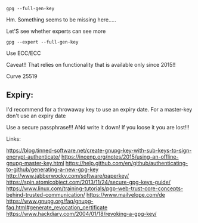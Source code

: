 ```
gpg --full-gen-key
```

Hm. Something seems to be missing here.....

Let'S see whether experts can see more

```
gpg --expert --full-gen-key
```

Use ECC/ECC

Caveat!! That relies on functionality that is available only since 2015!!

Curve 25519

## Expiry:
I'd recommend for a throwaway key to use an expiry date. For a master-key don't use an expiry date

Use a secure passphrase!!! ANd write it down! If you loose it you are lost!!!



Links:

https://blog.tinned-software.net/create-gnupg-key-with-sub-keys-to-sign-encrypt-authenticate/
https://incenp.org/notes/2015/using-an-offline-gnupg-master-key.html
https://help.github.com/en/github/authenticating-to-github/generating-a-new-gpg-key
http://www.jabberwocky.com/software/paperkey/
https://spin.atomicobject.com/2013/11/24/secure-gpg-keys-guide/
https://www.linux.com/training-tutorials/pgp-web-trust-core-concepts-behind-trusted-communication/
https://www.mailvelope.com/de
https://www.gnupg.org/faq/gnupg-faq.html#generate_revocation_certificate
https://www.hackdiary.com/2004/01/18/revoking-a-gpg-key/